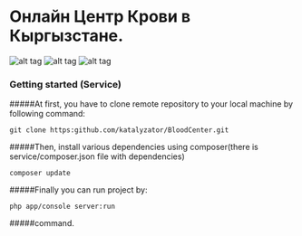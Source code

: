 # Онлайн Центр Крови в Кыргызстане.

![alt tag](https://img.shields.io/badge/php-5.5.9-brightgreen.svg)
![alt tag](https://img.shields.io/badge/symfony-2.7-yellowgreen.svg)
![alt tag](https://img.shields.io/badge/status-stable-yellow.svg)

### Getting started (Service)

#####At first, you have to clone remote repository to your local machine by following command:

```
git clone https:github.com/katalyzator/BloodCenter.git
```
#####Then, install various dependencies using composer(there is service/composer.json file with dependencies)

```
composer update
```

#####Finally you can run project by:

```
php app/console server:run 
```
#####command.
